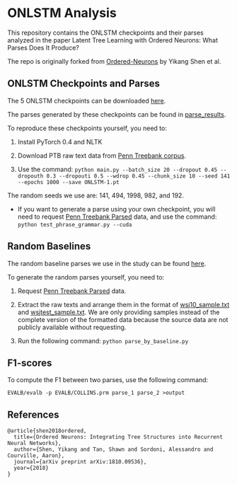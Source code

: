 # ONLSTM Analysis

This repository contains the ONLSTM checkpoints and their parses analyzed in the paper Latent Tree Learning with Ordered Neurons: What Parses Does It Produce?

The repo is originally forked from [Ordered-Neurons](https://github.com/yikangshen/Ordered-Neurons) by Yikang Shen et al.

## ONLSTM Checkpoints and Parses

The 5 ONLSTM checkpoints can be downloaded [here](https://drive.google.com/drive/folders/1YfgVFxZ7lYWqOneEYKL3WdQxzY6745cR?usp=sharing).

The parses generated by these checkpoints can be found in [parse_results](parse_results).

To reproduce these checkpoints yourself, you need to:

1. Install PyTorch 0.4 and NLTK

2. Download PTB raw text data from [Penn Treebank corpus](https://github.com/pytorch/examples/tree/75e435f98ab7aaa7f82632d4e633e8e03070e8ac/word_language_model/data/penn).

3. Use the command: 
```python main.py --batch_size 20 --dropout 0.45 --dropouth 0.3 --dropouti 0.5 --wdrop 0.45 --chunk_size 10 --seed 141 --epochs 1000 --save ONLSTM-1.pt```

The random seeds we use are: 141, 494, 1998, 982, and 192.

* If you want to generate a parse using your own checkpoint, you will need to request [Penn Treebank Parsed](https://catalog.ldc.upenn.edu/LDC99T42) data, and use the command:
```python test_phrase_grammar.py --cuda```



## Random Baselines

The random baseline parses we use in the study can be found [here](random_parses).

To generate the random parses yourself, you need to:

1. Request [Penn Treebank Parsed](https://catalog.ldc.upenn.edu/LDC99T42) data.

2. Extract the raw texts and arrange them in the format of [wsj10_sample.txt](wsj10_sample.txt) and [wsjtest_sample.txt](wsjtest_sample.txt). We are only providing samples instead of the complete version of the formatted data because the source data are not publicly available without requesting.

3. Run the following command:
```python parse_by_baseline.py```

## F1-scores

To compute the F1 between two parses, use the following command:

```EVALB/evalb -p EVALB/COLLINS.prm parse_1 parse_2 >output```

## References

```
@article{shen2018ordered,
  title={Ordered Neurons: Integrating Tree Structures into Recurrent Neural Networks},
  author={Shen, Yikang and Tan, Shawn and Sordoni, Alessandro and Courville, Aaron},
  journal={arXiv preprint arXiv:1810.09536},
  year={2018}
}
```

